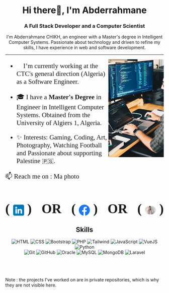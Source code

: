 <h1 align="center"> Hi there👋, I'm Abderrahmane</h1>
<h3 align="center">A Full Stack Developer and a Computer Scientist</h3>

<p align="center">I'm Abderrahmane CHIKH, an engineer with a Master's degree in Intelligent Computer Systems. Passionate about technology and driven to refine my skills, I have experience in web and software development.</p>

---

<img width="35%" align="right" src="./developer.jpg" />

###
###
###
<span style="font-family:Papyrus; font-size:1.5em;">

- 🌱 I’m currently working at the CTC's general direction (Algeria) as a Software Engineer.
	

- 🎓 I have a **Master's Degree** in Engineer in Intelligent Computer Systems. Obtained from the University of Algiers 1, Algeria.


- ✨ Interests: Gaming, Coding, Art, Photography, Watching Football and Passionate about supporting Palestine 🇵🇸.


📫 Reach me on :
Ma photo
# ( <a href="https://www.linkedin.com/in/xulaq/" target="_blank"><img align="center" src="./linkedin.png" alt="linkedin" width="35" /></a> ) &nbsp; OR &nbsp; ( <a href="https://www.facebook.com/xulaq/" target="_blank"><img align="center" src="./facebook.png" alt="facebook" width="35" /></a> ) &nbsp; OR &nbsp; ( <a href="https://abderrahmanechikh.com" target="_blank"><img align="center" src="./Ma photo.jpg" alt="Portfolio" width="35" style="border-radius: 50%;" /></a> )

</span>



###
###

<h2 align="center">Skills</h2>
<div align="center">
    <img class="icon" height="50" src="https://user-images.githubusercontent.com/25181517/117447535-f00a3a00-af3d-11eb-89bf-45aaf56dbaf1.png" alt="HTML" title="HTML" />
    <img height="50" src="https://user-images.githubusercontent.com/25181517/117447663-0fa16280-af3e-11eb-8677-bcf8e4f8e298.png" alt="CSS" title="CSS" />
    <img height="50" src="https://user-images.githubusercontent.com/25181517/121402101-c89df700-c959-11eb-8b4a-bbadf9e84b30.png" alt="Bootstrap" title="Bootstrap" />
    <img height="50" src="https://github.com/get-icon/geticon/raw/master/icons/php.svg" alt="PHP" title="PHP" />
    <img height="50" src="https://raw.githubusercontent.com/michaelkolesidis/tech-icons/3f4f5fbef9a8e5dae8dc9cab983472a9222993b9/icons/tailwindcss/tailwindcss-plain.svg" alt="Tailwind" title="Tailwind" />
    <img height="50" src="https://user-images.githubusercontent.com/25181517/117447155-6a868a00-af3d-11eb-9cfe-245df15c9f3f.png" alt="JavaScript" title="JavaScript" />
    <img height="50" src="https://github.com/get-icon/geticon/raw/master/icons/vue.svg" alt="VueJS" title="VueJS" />
    <img height="50" src="https://github.com/get-icon/geticon/raw/master/icons/python.svg" alt="Python" title="Python" />
</div>
<div align="center">
    <img height="50" src="https://user-images.githubusercontent.com/25181517/117364277-fc4eb280-aebd-11eb-8769-a3583c6a2037.png" alt="Git" title="Git" />
    <img height="50" src="https://user-images.githubusercontent.com/25181517/117364276-fc4eb280-aebd-11eb-92ba-8a6ef74b7313.png" alt="GitHub" title="GitHub" />
    <img height="50" src="https://user-images.githubusercontent.com/25181517/117208736-bdedc080-adf5-11eb-912f-61c7d43705f6.png" alt="Oracle" title="Oracle" />
    <img height="50" src="https://github.com/get-icon/geticon/raw/master/icons/mysql.svg" alt="MySQL" title="MySQL" />
    <img height="50" src="https://github.com/get-icon/geticon/raw/master/icons/mongodb.svg" alt="MongoDB" title="MongoDB" />
    <img height="50" src="https://github.com/get-icon/geticon/raw/master/icons/laravel.svg" alt="Laravel" title="Laravel" />
</div>


<div style="justify: content-center; margin-top:5em"> Note : the projects I've worked on are in private repositories, which is why they are not visible here. </div>
